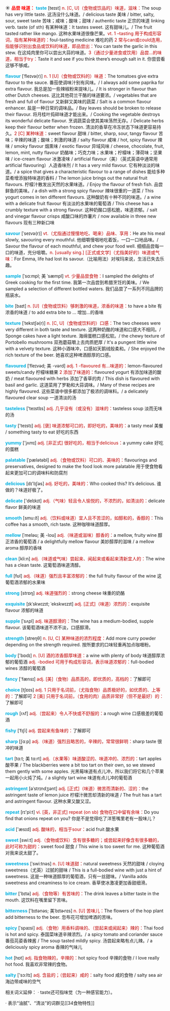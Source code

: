 ☀ <font color="red">**品尝 味道：**</font>
<font color="sky blue">**taste**</font> [teɪst] 
<font color="#c00000">n. [C, U]（食物或饮品的）味道，滋味：</font>The soup has very little taste. 这汤没什么味道。/ delicious taste 美味 / bitter, salty, sour, sweet taste 苦味；咸味；酸味；甜味 / authentic taste 正宗的味道 linking verb. taste (of sth) 有某种味道：</font>It tastes sweet. 这有甜味儿。/ The fruit tasted rather like mango. 这种水果味道很像芒果。<font color="#c00000">vt. 1 –tasting 用于构成形容词，指有某种味道的：</font>foul-tasting medicine 难吃的药 <font color="#c00000">2 常与can或could连用，指能够识别出食品或饮料的味道，即品尝出：</font>You can taste the garlic in this stew. 在这炖肉里你可以尝出大蒜的味道。<font color="#c00000">3（通过少量进食或饮用）品尝…的味道，相当于try：</font>Taste it and see if you think there’s enough salt in it. 你尝尝看这够不够咸。
           
<font color="sky blue">**flavour**</font> [ˈfleɪvə(r)]
<font color="#c00000">n. 1 [U]（食物或饮料的）味道：</font>The tomatoes give extra flavour to the sauce. 番茄使调味汁别有风味。/ I always add some paprika for extra flavour. 我总是加一些辣椒粉来提味儿。/ It is stronger in flavour than other Dutch cheeses. 这比其他荷兰干酪的味道要浓。/ vegetables that are fresh and full of flavour 又新鲜又美味的蔬菜 / Salt is a common flavour enhancer. 盐是一种日常的调味品。/ Bay leaves should be broken to release their flavour. 将月桂叶捣碎味道才能出来。/ Cooking the vegetable destroys its wonderful delicate flavour. 烹调蔬菜会使其美味荡然无存。/ Delicate herbs keep their flavour better when frozen. 清淡的香草在冷冻状态下味道更容易持久。<font color="#c00000">2 [C] 某种味道：</font>sweet flavour 甜味 / bitter, sharp, sour, tangy flavour 苦味；辛辣的味道；酸味；刺激的味道 / salty flavour 咸味 / hot, spicy flavour 辣味 / smoky flavour 烟熏味 / exotic flavour 异域风味 / cheese, chocolate, fruit, lemon, mint, nutty flavour 奶酪味；巧克力味；水果味；柠檬味；薄荷味；坚果味 / ice-cream flavour 冰激凌味 / artificial flavour（美）（英式英语中通常用artificial flavouring）人造香味剂 / It has a very mild flavour. 它有种淡淡的味道。/ a spice that gives a characteristic flavour to a range of dishes 能给多种菜肴增添独特味道的香料 / The lemon juice brings out the natural fruit flavours. 柠檬汁散发出天然的水果味道。/ Enjoy the flavour of fresh fish. 品尝鲜鱼的美味。/ a dish with a strong spicy flavour 辣味很重的一道菜 / This yogurt comes in ten different flavours. 这种酸奶有十种不同的味道。/ a wine with a delicate fruit flavour 有淡淡的水果味的葡萄酒 / This cheese has a crumbly texture with a strong flavour. 这种奶酪口感松脆，味道浓郁。/ salt and vinegar flavour crisps 咸酸口味的炸薯片 / now available in three new flavours 现有三种新口味
           
<font color="sky blue">**savour**</font> [ˈseɪvə(r)]
<font color="#c00000">vt.（尤指通过慢慢地吃、喝来）品味、享用：</font>He ate his meal slowly, savouring every mouthful. 他细嚼慢咽地吃着饭，一口一口地品味。/ Savour the flavour of each mouthful, and chew your food well. 细细品尝每一口的味道，充分咀嚼。<font color="#c00000">n. [usually sing.] [正式或文学]（尤指美好的）味道或气味：</font>For Emma, life had lost its savour.（比喻用法）对埃玛来说，生活已失去乐趣。
           
<font color="sky blue">**sample**</font> [ˈsɑ:mpl; 美 ˈsæmpl]
<font color="#c00000">vt. 少量品尝食物：</font>I sampled the delights of Greek cooking for the first time. 我第一次品尝到希腊烹饪的美味。/ We sampled a selection of different bottled waters. 我们品尝了一系列不同品牌的瓶装水。

<font color="sky blue">**bite**</font> [baɪt] 
<font color="#c00000">n. [U]（食物或饮料）够刺激的味道，浓香的味道：</font>to have a bite 有浓香的味道 / to add extra bite to ... 增加…的香味
           
<font color="sky blue">**texture**</font> [ˈtekstʃə(r)]
<font color="#c00000">n. [C, U]（食物或饮料的）口感：</font>The two cheeses were very different in both taste and texture. 这两种奶酪的味道和口感大不相同。/ Sponge cakes have a light texture. 海绵蛋糕口感松软。/ the chewy texture of Portobello mushrooms 双孢蘑菇嚼上去肉质肥厚 / It's a pungent little wine with a velvety texture. 这种小酒味冲，口感如天鹅绒般柔和。/ She enjoyed the rich texture of the beer. 她喜欢这种啤酒醇厚的口感。
           
<font color="sky blue">**flavoured**</font> [ˈfleɪvəd; 美 -vərd]
<font color="#c00000">adj. 1 -flavoured 有…味道的：</font>lemon-flavoured sweets/candy 柠檬味糖果 <font color="#c00000">2 添加了味道的：</font>flavoured yogurt 有添加味道的酸奶 / meat flavoured with herbs 添加了香草的肉 / This dish is flavoured with basil and garlic. 这道菜用了罗勒和大蒜调味。/ Many of these recipes are highly flavoured. 这些菜谱中很多都添加了极浓的调味料。/ a delicately flavoured clear soup 一道清淡的汤

<font color="sky blue">**tasteless**</font> ['teɪstlɪs] 
<font color="#c00000">adj. 几乎没有（或没有）滋味的：</font>tasteless soup 淡而无味的汤

<font color="sky blue">**tasty**</font> ['teɪstɪ] 
<font color="#c00000">adj. [褒] 味道浓郁可口的，即好吃的，美味的：</font>a tasty meal 美餐 / something tasty to eat 好吃的东西

<font color="sky blue">**yummy**</font> ['jʌmɪ] 
<font color="#c00000">adj. [非正式] 很好吃的，相当于delicious：</font>a yummy cake 好吃的蛋糕
           
<font color="sky blue">**palatable**</font> [ˈpælətəbl]
<font color="#c00000">adj.（食物或饮料）可口的、美味的：</font>flavourings and preservatives, designed to make the food look more palatable 用于使食物看起来更加可口的调味料和防腐剂

<font color="sky blue">**delicious**</font> [dɪ'lɪʃəs] 
<font color="#c00000">adj. 好吃的，美味的：</font>Who cooked this? It’s delicious. 谁做的？味道好极了。

<font color="sky blue">**delicate**</font> ['delɪkɪt] 
<font color="#c00000">adj.（气味）轻且令人愉悦的，不浓烈的，如清淡的：</font>delicate flavor 鲜美的味道

<font color="sky blue">**smooth**</font> [smu:ð] 
<font color="#c00000">adj.（饮料或味道）宜人且不苦涩的，如醇和的，香醇的：</font>This coffee has a smooth, rich taste. 这种咖啡味道醇厚。
           
<font color="sky blue">**mellow**</font> [ˈmeləʊ; 美 -loʊ]
<font color="#c00000">adj.（味道或滋味）醇香的：</font>a mellow, fruity wine 醇正浓香的葡萄酒 / a delightfully mellow flavour 美妙醇厚的滋味 / a mellow aroma 醇厚的香味

<font color="sky blue">**clean**</font> [kli:n] 
<font color="#c00000">adj.（味道或气味）尝起来、闻起来或看起来清新宜人的：</font>The wine has a clean taste. 这葡萄酒味道清醇。

<font color="sky blue">**full**</font> [fʊl] 
<font color="#c00000">adj.（味道）强烈且丰富浓郁的：</font>the full fruity flavour of the wine 这葡萄酒浓郁的水果味

<font color="sky blue">**strong**</font> [strɒŋ] 
<font color="#c00000">adj. 味道强烈的：</font>strong cheese 味重的奶酪
             
<font color="sky blue">**exquisite**</font> [ɪkˈskwɪzɪt; ˈekskwɪzɪt]
<font color="#c00000">adj. [正式]（味道）浓烈的：</font>exquisite flavour 浓郁的味道         

<font color="sky blue">**supple**</font> [ˈsʌpl]
<font color="#c00000">adj. 味道醇滑的：</font>The wine has a medium-bodied, supple flavour. 该葡萄酒味道不浓不淡，口感醇滑。

<font color="sky blue">**strength**</font> [streŋθ] 
<font color="#c00000">n. [U, C] 某种味道的浓烈程度：</font>Add more curry powder depending on the strength required. 按所要求的口味轻重再加点咖喱粉。

<font color="sky blue">**body**</font> ['bɒdɪ] 
<font color="#c00000">n. [U] 酒的浓香醇厚味道：</font>a wine with plenty of body 味道醇厚浓郁的葡萄酒 <font color="#c00000">adj. -bodied 可用于构成形容词，表示味道浓郁的：</font>full-bodied wines 浓醇的葡萄酒

<font color="sky blue">**fancy**</font> ['fænsɪ] 
<font color="#c00000">adj. [美]（食物）品质高的，即优质的，高档的：</font>了解即可

<font color="sky blue">**choice**</font> [tʃɒɪs] 
<font color="#c00000">adj. 1 只用于名词前，（尤指食物）品质极好的，如优质的、上等的：</font>了解即可 <font color="#c00000">2 [美] 只用于名词前，（食用的肉）品质非常好（但不是最好）的：</font>了解即可

<font color="sky blue">**rough**</font> [rʌf] 
<font color="#c00000">adj.（尝起来）令人不快或不舒服的：</font>a rough wine 口感极差的葡萄酒
           
<font color="sky blue">**fishy**</font> [ˈfɪʃi]
<font color="#c00000">adj. 尝起来有鱼味的：</font>了解即可

<font color="sky blue">**sharp**</font> [ʃɑːp] 
<font color="#c00000">adj.（味道）强烈且略苦的，辛辣的，常常很鲜明：</font>sharp taste 很冲的味道
           
<font color="sky blue">**tart**</font> [tɑ:t; 美 tɑ:rt]
<font color="#c00000">adj.（水果等）味道酸涩的、味道冲的、浓烈的：</font>tart apples 酸苹果 / The blackberries were a bit too tart on their own, so we stewed them gently with some apples. 光黑莓味道有点儿冲，所以我们将它和几个苹果一起用小火炖了炖。/ a slightly tart wine 味道有点儿冲的葡萄酒           

<font color="sky blue">**astringent**</font> [əˈstrɪndʒənt]
<font color="#c00000">adj. [正式]（味道）微苦而清新的、涩的：</font>the astringent taste of lemon juice 柠檬汁微苦却清新的味道 / The fruit has a tart and astringent flavour. 这种水果又酸又涩。

<font color="sky blue">**repeat**</font> [rɪ'pi:t] 
<font color="#c00000">vi. [英，非正式] repeat (on sb) 食物在口中留有余味：</font>Do you find that onions repeat on you? 你是不是觉得吃了洋葱嘴里老有一股味儿？

<font color="sky blue">**acid**</font> ['æsɪd] 
<font color="#c00000">adj. 酸味的，相当于sour：</font>acid fruit 酸水果

<font color="sky blue">**sweet**</font> [swi:t] 
<font color="#c00000">adj.（食物或饮料）含有很多糖的；或尝起来好像含有很多糖的，此时可称为甜的：</font>sweet food 甜食 / This wine is too sweet for me. 这种葡萄酒对我来说太甜了。
           
<font color="sky blue">**sweetness**</font> [ˈswi:tnəs]
<font color="#c00000">n. [U] 味道甜：</font>natural sweetness 天然的甜味 / cloying sweetness（尤英）过腻的甜味 / This is a full-bodied wine with just a hint of sweetness. 这是一种味道醇厚的葡萄酒，只有一丝甜味。/ Vanilla adds sweetness and creaminess to ice cream. 香草使冰激凌更加香甜细滑。
 
<font color="sky blue">**bitter**</font> ['bɪtə] 
<font color="#c00000">adj.（食物等）有苦味的：</font>The drink leaves a bitter taste in the mouth. 这饮料在嘴里留下苦味。
           
<font color="sky blue">**bitterness**</font> ['bɪtənəs; 美ˈbɪtɚnɪs]
<font color="#c00000">n. [U] 苦味儿：</font>The flowers of the hop plant add bitterness to the beer. 忽布花可增加啤酒的苦味。
           
<font color="sky blue">**spicy**</font> [ˈspaɪsi]
<font color="#c00000">adj.（食物）用香料调味的、（尝起来或闻起来）辣的：</font>Thai food is hot and spicy. 泰国菜味道辛辣浓烈。/ a spicy tomato and coriander sauce 番茄芫荽香辣酱 / The soup tasted mildly spicy. 汤尝起来略有点儿辣。/ a deliciously spicy aroma 香辣的气味儿

<font color="sky blue">**hot**</font> [hɒt] 
<font color="#c00000">adj. 指食物辣的，辛辣的：</font>hot spicy food 辛辣的食物 / I love really hot food. 我喜欢非常辣的食物。

<font color="sky blue">**salty**</font> ['sɔ:ltɪ] 
<font color="#c00000">adj. 含盐的；（尝起来）咸的：</font>salty food 咸的食物 / salty sea air 海边带咸味的空气

相关词义延伸：
· taste还可指味觉（为一种感官能力）。

· 表示“油腻”、“清淡”的词群见[[34食物特性]]
